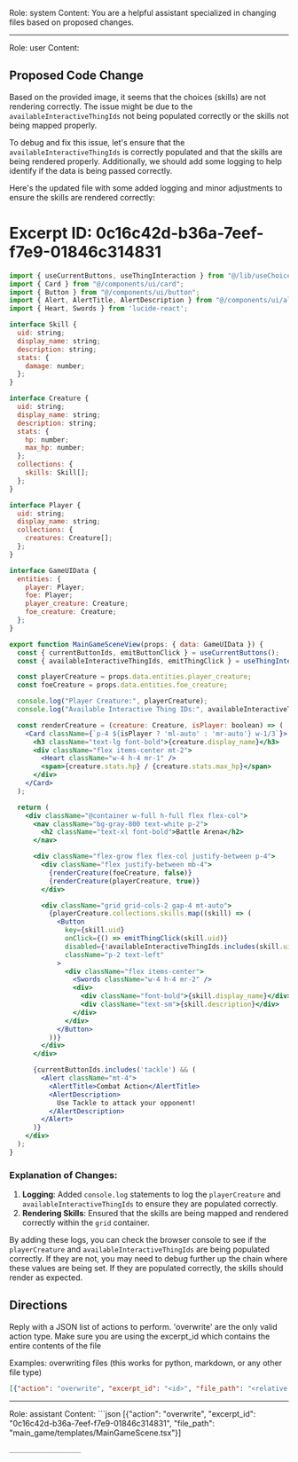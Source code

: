 Role: system
Content: You are a helpful assistant specialized in changing files based on proposed changes.
__________________
Role: user
Content: 
## Proposed Code Change
Based on the provided image, it seems that the choices (skills) are not rendering correctly. The issue might be due to the `availableInteractiveThingIds` not being populated correctly or the skills not being mapped properly.

To debug and fix this issue, let's ensure that the `availableInteractiveThingIds` is correctly populated and that the skills are being rendered properly. Additionally, we should add some logging to help identify if the data is being passed correctly.

Here's the updated file with some added logging and minor adjustments to ensure the skills are rendered correctly:

# Excerpt ID: 0c16c42d-b36a-7eef-f7e9-01846c314831
```jsx main_game/templates/MainGameScene.tsx
import { useCurrentButtons, useThingInteraction } from "@/lib/useChoices.ts";
import { Card } from "@/components/ui/card";
import { Button } from "@/components/ui/button";
import { Alert, AlertTitle, AlertDescription } from "@/components/ui/alert";
import { Heart, Swords } from 'lucide-react';

interface Skill {
  uid: string;
  display_name: string;
  description: string;
  stats: {
    damage: number;
  };
}

interface Creature {
  uid: string;
  display_name: string;
  description: string;
  stats: {
    hp: number;
    max_hp: number;
  };
  collections: {
    skills: Skill[];
  };
}

interface Player {
  uid: string;
  display_name: string;
  collections: {
    creatures: Creature[];
  };
}

interface GameUIData {
  entities: {
    player: Player;
    foe: Player;
    player_creature: Creature;
    foe_creature: Creature;
  };
}

export function MainGameSceneView(props: { data: GameUIData }) {
  const { currentButtonIds, emitButtonClick } = useCurrentButtons();
  const { availableInteractiveThingIds, emitThingClick } = useThingInteraction();

  const playerCreature = props.data.entities.player_creature;
  const foeCreature = props.data.entities.foe_creature;

  console.log("Player Creature:", playerCreature);
  console.log("Available Interactive Thing IDs:", availableInteractiveThingIds);

  const renderCreature = (creature: Creature, isPlayer: boolean) => (
    <Card className={`p-4 ${isPlayer ? 'ml-auto' : 'mr-auto'} w-1/3`}>
      <h3 className="text-lg font-bold">{creature.display_name}</h3>
      <div className="flex items-center mt-2">
        <Heart className="w-4 h-4 mr-1" />
        <span>{creature.stats.hp} / {creature.stats.max_hp}</span>
      </div>
    </Card>
  );

  return (
    <div className="@container w-full h-full flex flex-col">
      <nav className="bg-gray-800 text-white p-2">
        <h2 className="text-xl font-bold">Battle Arena</h2>
      </nav>

      <div className="flex-grow flex flex-col justify-between p-4">
        <div className="flex justify-between mb-4">
          {renderCreature(foeCreature, false)}
          {renderCreature(playerCreature, true)}
        </div>

        <div className="grid grid-cols-2 gap-4 mt-auto">
          {playerCreature.collections.skills.map((skill) => (
            <Button
              key={skill.uid}
              onClick={() => emitThingClick(skill.uid)}
              disabled={!availableInteractiveThingIds.includes(skill.uid)}
              className="p-2 text-left"
            >
              <div className="flex items-center">
                <Swords className="w-4 h-4 mr-2" />
                <div>
                  <div className="font-bold">{skill.display_name}</div>
                  <div className="text-sm">{skill.description}</div>
                </div>
              </div>
            </Button>
          ))}
        </div>
      </div>

      {currentButtonIds.includes('tackle') && (
        <Alert className="mt-4">
          <AlertTitle>Combat Action</AlertTitle>
          <AlertDescription>
            Use Tackle to attack your opponent!
          </AlertDescription>
        </Alert>
      )}
    </div>
  );
}
```

### Explanation of Changes:
1. **Logging**: Added `console.log` statements to log the `playerCreature` and `availableInteractiveThingIds` to ensure they are populated correctly.
2. **Rendering Skills**: Ensured that the skills are being mapped and rendered correctly within the `grid` container.

By adding these logs, you can check the browser console to see if the `playerCreature` and `availableInteractiveThingIds` are being populated correctly. If they are not, you may need to debug further up the chain where these values are being set. If they are populated correctly, the skills should render as expected.

## Directions
Reply with a JSON list of actions to perform. 'overwrite' are the only valid action type. 
Make sure you are using the excerpt_id which contains the entire contents of the file

Examples:
overwriting files (this works for python, markdown, or any other file type)
```json output_example1
[{"action": "overwrite", "excerpt_id": "<id>", "file_path": "<relative file path>"}]
```

__________________
Role: assistant
Content: ```json
[{"action": "overwrite", "excerpt_id": "0c16c42d-b36a-7eef-f7e9-01846c314831", "file_path": "main_game/templates/MainGameScene.tsx"}]
```
__________________
